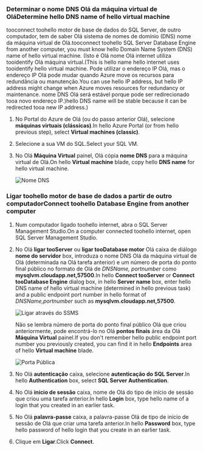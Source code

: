 ### <a name="determine-hello-dns-name-of-hello-virtual-machine"></a><span data-ttu-id="83a7f-101">Determinar o nome DNS Olá da máquina virtual de Olá</span><span class="sxs-lookup"><span data-stu-id="83a7f-101">Determine hello DNS name of hello virtual machine</span></span>
<span data-ttu-id="83a7f-102">tooconnect toohello motor de base de dados do SQL Server, de outro computador, tem de saber Olá sistema de nomes de domínio (DNS) nome da máquina virtual de Olá.</span><span class="sxs-lookup"><span data-stu-id="83a7f-102">tooconnect toohello SQL Server Database Engine from another computer, you must know hello Domain Name System (DNS) name of hello virtual machine.</span></span> <span data-ttu-id="83a7f-103">(Isto é Olá nome Olá internet utiliza tooidentify Olá máquina virtual.</span><span class="sxs-lookup"><span data-stu-id="83a7f-103">(This is hello name hello internet uses tooidentify hello virtual machine.</span></span> <span data-ttu-id="83a7f-104">Pode utilizar o endereço IP Olá, mas o endereço IP Olá pode mudar quando Azure move os recursos para redundância ou manutenção.</span><span class="sxs-lookup"><span data-stu-id="83a7f-104">You can use hello IP address, but hello IP address might change when Azure moves resources for redundancy or maintenance.</span></span> <span data-ttu-id="83a7f-105">nome DNS Olá será estável porque pode ser redirecionado tooa novo endereço IP.)</span><span class="sxs-lookup"><span data-stu-id="83a7f-105">hello DNS name will be stable because it can be redirected tooa new IP address.)</span></span>  

1. <span data-ttu-id="83a7f-106">No Portal do Azure de Olá (ou do passo anterior Olá), selecione **máquinas virtuais (clássicas)**.</span><span class="sxs-lookup"><span data-stu-id="83a7f-106">In hello Azure Portal (or from hello previous step), select **Virtual machines (classic)**.</span></span>
2. <span data-ttu-id="83a7f-107">Selecione a sua VM do SQL.</span><span class="sxs-lookup"><span data-stu-id="83a7f-107">Select your SQL VM.</span></span>
3. <span data-ttu-id="83a7f-108">No Olá **Máquina Virtual** painel, Olá cópia **nome DNS** para a máquina virtual de Olá.</span><span class="sxs-lookup"><span data-stu-id="83a7f-108">On hello **Virtual machine** blade, copy hello **DNS name** for hello virtual machine.</span></span>
   
    ![Nome DNS](./media/virtual-machines-sql-server-connection-steps/sql-vm-dns-name.png)

### <a name="connect-toohello-database-engine-from-another-computer"></a><span data-ttu-id="83a7f-110">Ligar toohello motor de base de dados a partir de outro computador</span><span class="sxs-lookup"><span data-stu-id="83a7f-110">Connect toohello Database Engine from another computer</span></span>
1. <span data-ttu-id="83a7f-111">Num computador ligado toohello internet, abra o SQL Server Management Studio.</span><span class="sxs-lookup"><span data-stu-id="83a7f-111">On a computer connected toohello internet, open SQL Server Management Studio.</span></span>
2. <span data-ttu-id="83a7f-112">No Olá **ligar tooServer** ou **ligar tooDatabase motor** Olá caixa de diálogo **nome do servidor** box, introduza o nome DNS Olá da máquina virtual de Olá (determinada na Olá tarefa anterior) e um número de porta do ponto final público no formato de Olá de *DNSName, portnumber* como **mysqlvm.cloudapp.net,57500**.</span><span class="sxs-lookup"><span data-stu-id="83a7f-112">In hello **Connect tooServer** or **Connect tooDatabase Engine** dialog box, in hello **Server name** box, enter hello DNS name of hello virtual machine (determined in hello previous task) and a public endpoint port number in hello format of *DNSName,portnumber* such as **mysqlvm.cloudapp.net,57500**.</span></span>
   
    ![Ligar através do SSMS](./media/virtual-machines-sql-server-connection-steps/33Connect-SSMS.png)
   
    <span data-ttu-id="83a7f-114">Não se lembra número de porta do ponto final público Olá que criou anteriormente, pode encontrá-lo no Olá **pontos finais** área da Olá **Máquina Virtual** painel.</span><span class="sxs-lookup"><span data-stu-id="83a7f-114">If you don't remember hello public endpoint port number you previously created, you can find it in hello **Endpoints** area of hello **Virtual machine** blade.</span></span>
   
    ![Porta Pública](./media/virtual-machines-sql-server-connection-steps/sql-vm-port-number.png)
3. <span data-ttu-id="83a7f-116">No Olá **autenticação** caixa, selecione **autenticação do SQL Server**.</span><span class="sxs-lookup"><span data-stu-id="83a7f-116">In hello **Authentication** box, select **SQL Server Authentication**.</span></span>
4. <span data-ttu-id="83a7f-117">No Olá **início de sessão** caixa, nome de Olá do tipo de início de sessão que criou uma tarefa anterior.</span><span class="sxs-lookup"><span data-stu-id="83a7f-117">In hello **Login** box, type hello name of a login that you created in an earlier task.</span></span>
5. <span data-ttu-id="83a7f-118">No Olá **palavra-passe** caixa, a palavra-passe Olá de tipo de início de sessão de Olá que criar uma tarefa anterior.</span><span class="sxs-lookup"><span data-stu-id="83a7f-118">In hello **Password** box, type hello password of hello login that you create in an earlier task.</span></span>
6. <span data-ttu-id="83a7f-119">Clique em **Ligar**.</span><span class="sxs-lookup"><span data-stu-id="83a7f-119">Click **Connect**.</span></span>

